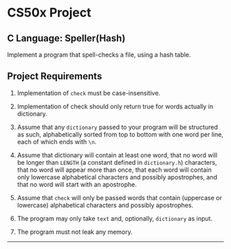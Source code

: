 # CS50x Project
## C Language: Speller(Hash)
Implement a program that spell-checks a file, using a hash table.

## Project Requirements
1. Implementation of ```check``` must be case-insensitive.

2. Implementation of check should only return true for words actually in dictionary.

3. Assume that any ```dictionary``` passed to your program will be structured as such, alphabetically sorted from top to bottom with one word per line, each of which ends with ```\n```.

4. Assume that dictionary will contain at least one word, that no word will be longer than ```LENGTH``` (a constant defined in ```dictionary.h```) characters, that no word will appear more than once, that each word will contain only lowercase alphabetical characters and possibly apostrophes, and that no word will start with an apostrophe.

5. Assume that ```check``` will only be passed words that contain (uppercase or lowercase) alphabetical characters and possibly apostrophes.

6. The program may only take ```text``` and, optionally, ```dictionary``` as input.

7. The program must not leak any memory.

---
